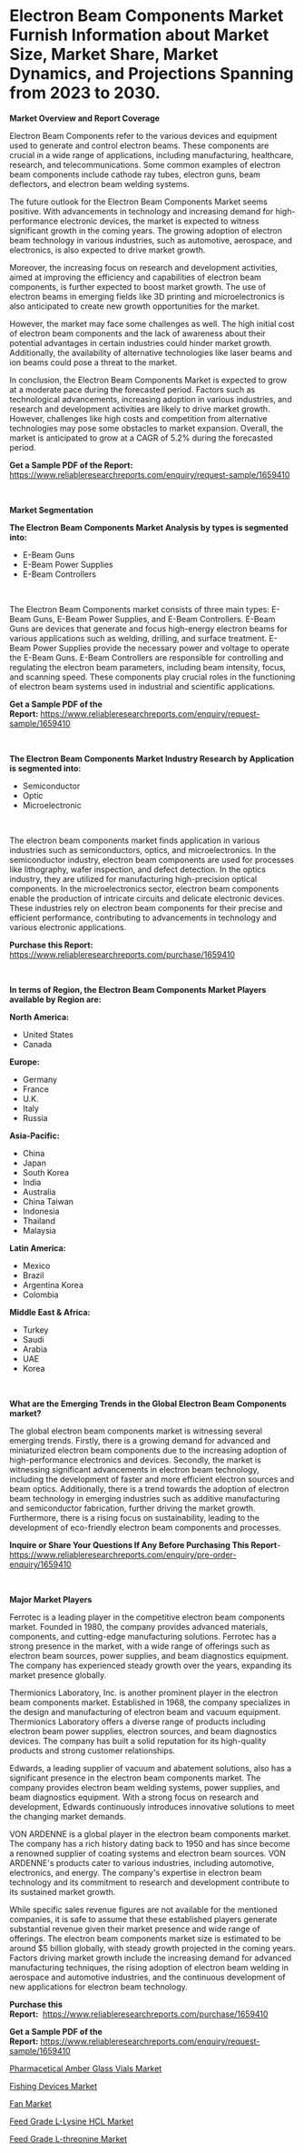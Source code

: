 <p><h1>Electron Beam Components Market Furnish Information about Market Size, Market Share, Market Dynamics, and Projections Spanning from 2023 to 2030.</h1></p><p><strong>Market Overview and Report Coverage</strong></p>
<p><p>Electron Beam Components refer to the various devices and equipment used to generate and control electron beams. These components are crucial in a wide range of applications, including manufacturing, healthcare, research, and telecommunications. Some common examples of electron beam components include cathode ray tubes, electron guns, beam deflectors, and electron beam welding systems.</p><p>The future outlook for the Electron Beam Components Market seems positive. With advancements in technology and increasing demand for high-performance electronic devices, the market is expected to witness significant growth in the coming years. The growing adoption of electron beam technology in various industries, such as automotive, aerospace, and electronics, is also expected to drive market growth.</p><p>Moreover, the increasing focus on research and development activities, aimed at improving the efficiency and capabilities of electron beam components, is further expected to boost market growth. The use of electron beams in emerging fields like 3D printing and microelectronics is also anticipated to create new growth opportunities for the market.</p><p>However, the market may face some challenges as well. The high initial cost of electron beam components and the lack of awareness about their potential advantages in certain industries could hinder market growth. Additionally, the availability of alternative technologies like laser beams and ion beams could pose a threat to the market.</p><p>In conclusion, the Electron Beam Components Market is expected to grow at a moderate pace during the forecasted period. Factors such as technological advancements, increasing adoption in various industries, and research and development activities are likely to drive market growth. However, challenges like high costs and competition from alternative technologies may pose some obstacles to market expansion. Overall, the market is anticipated to grow at a CAGR of 5.2% during the forecasted period.</p></p>
<p><strong>Get a Sample PDF of the Report:</strong> <a href="https://www.reliableresearchreports.com/enquiry/request-sample/1659410">https://www.reliableresearchreports.com/enquiry/request-sample/1659410</a></p>
<p>&nbsp;</p>
<p><strong>Market Segmentation</strong></p>
<p><strong>The Electron Beam Components Market Analysis by types is segmented into:</strong></p>
<p><ul><li>E-Beam Guns</li><li>E-Beam Power Supplies</li><li>E-Beam Controllers</li></ul></p>
<p>&nbsp;</p>
<p><p>The Electron Beam Components market consists of three main types: E-Beam Guns, E-Beam Power Supplies, and E-Beam Controllers. E-Beam Guns are devices that generate and focus high-energy electron beams for various applications such as welding, drilling, and surface treatment. E-Beam Power Supplies provide the necessary power and voltage to operate the E-Beam Guns. E-Beam Controllers are responsible for controlling and regulating the electron beam parameters, including beam intensity, focus, and scanning speed. These components play crucial roles in the functioning of electron beam systems used in industrial and scientific applications.</p></p>
<p><strong>Get a Sample PDF of the Report:</strong>&nbsp;<a href="https://www.reliableresearchreports.com/enquiry/request-sample/1659410">https://www.reliableresearchreports.com/enquiry/request-sample/1659410</a></p>
<p>&nbsp;</p>
<p><strong>The Electron Beam Components Market Industry Research by Application is segmented into:</strong></p>
<p><ul><li>Semiconductor</li><li>Optic</li><li>Microelectronic</li></ul></p>
<p>&nbsp;</p>
<p><p>The electron beam components market finds application in various industries such as semiconductors, optics, and microelectronics. In the semiconductor industry, electron beam components are used for processes like lithography, wafer inspection, and defect detection. In the optics industry, they are utilized for manufacturing high-precision optical components. In the microelectronics sector, electron beam components enable the production of intricate circuits and delicate electronic devices. These industries rely on electron beam components for their precise and efficient performance, contributing to advancements in technology and various electronic applications.</p></p>
<p><strong>Purchase this Report:</strong>&nbsp; <a href="https://www.reliableresearchreports.com/purchase/1659410">https://www.reliableresearchreports.com/purchase/1659410</a></p>
<p>&nbsp;</p>
<p><strong>In terms of Region, the Electron Beam Components Market Players available by Region are:</strong></p>
<p>
    <p> <strong> North America: </strong>
        <ul>
            <li>United States</li>
            <li>Canada</li>
        </ul>
        </p> 
    <p> <strong> Europe: </strong>
        <ul>
            <li>Germany</li>
            <li>France</li>
            <li>U.K.</li>
            <li>Italy</li>
            <li>Russia</li>
        </ul>
        </p> 
    <p> <strong> Asia-Pacific: </strong>
        <ul>
            <li>China</li>
            <li>Japan</li>
            <li>South Korea</li>
            <li>India</li>
            <li>Australia</li>
            <li>China Taiwan</li>
            <li>Indonesia</li>
            <li>Thailand</li>
            <li>Malaysia</li>
        </ul>
        </p> 
    <p> <strong> Latin America: </strong>
        <ul>
            <li>Mexico</li>
            <li>Brazil</li>
            <li>Argentina Korea</li>
            <li>Colombia</li>
        </ul>
        </p> 
    <p> <strong> Middle East & Africa: </strong>
        <ul>
            <li>Turkey</li>
            <li>Saudi</li>
            <li>Arabia</li>
            <li>UAE</li>
            <li>Korea</li>
        </ul>
    </p>
    </p>
<p>&nbsp;</p>
<p><strong>What are the Emerging Trends in the Global Electron Beam Components market?</strong></p>
<p><p>The global electron beam components market is witnessing several emerging trends. Firstly, there is a growing demand for advanced and miniaturized electron beam components due to the increasing adoption of high-performance electronics and devices. Secondly, the market is witnessing significant advancements in electron beam technology, including the development of faster and more efficient electron sources and beam optics. Additionally, there is a trend towards the adoption of electron beam technology in emerging industries such as additive manufacturing and semiconductor fabrication, further driving the market growth. Furthermore, there is a rising focus on sustainability, leading to the development of eco-friendly electron beam components and processes.</p></p>
<p><strong>Inquire or Share Your Questions If Any Before Purchasing This Report</strong>- <a href="https://www.reliableresearchreports.com/enquiry/pre-order-enquiry/1659410">https://www.reliableresearchreports.com/enquiry/pre-order-enquiry/1659410</a></p>
<p>&nbsp;</p>
<p><strong>Major Market Players</strong></p>
<p><p>Ferrotec is a leading player in the competitive electron beam components market. Founded in 1980, the company provides advanced materials, components, and cutting-edge manufacturing solutions. Ferrotec has a strong presence in the market, with a wide range of offerings such as electron beam sources, power supplies, and beam diagnostics equipment. The company has experienced steady growth over the years, expanding its market presence globally.</p><p>Thermionics Laboratory, Inc. is another prominent player in the electron beam components market. Established in 1968, the company specializes in the design and manufacturing of electron beam and vacuum equipment. Thermionics Laboratory offers a diverse range of products including electron beam power supplies, electron sources, and beam diagnostics devices. The company has built a solid reputation for its high-quality products and strong customer relationships.</p><p>Edwards, a leading supplier of vacuum and abatement solutions, also has a significant presence in the electron beam components market. The company provides electron beam welding systems, power supplies, and beam diagnostics equipment. With a strong focus on research and development, Edwards continuously introduces innovative solutions to meet the changing market demands.</p><p>VON ARDENNE is a global player in the electron beam components market. The company has a rich history dating back to 1950 and has since become a renowned supplier of coating systems and electron beam sources. VON ARDENNE's products cater to various industries, including automotive, electronics, and energy. The company's expertise in electron beam technology and its commitment to research and development contribute to its sustained market growth.</p><p>While specific sales revenue figures are not available for the mentioned companies, it is safe to assume that these established players generate substantial revenue given their market presence and wide range of offerings. The electron beam components market size is estimated to be around $5 billion globally, with steady growth projected in the coming years. Factors driving market growth include the increasing demand for advanced manufacturing techniques, the rising adoption of electron beam welding in aerospace and automotive industries, and the continuous development of new applications for electron beam technology.</p></p>
<p><strong>Purchase this Report:</strong>&nbsp;&nbsp;<a href="https://www.reliableresearchreports.com/purchase/1659410">https://www.reliableresearchreports.com/purchase/1659410</a></p>
<p></p>
<p><strong>Get a Sample PDF of the Report:</strong>&nbsp;<a href="https://www.reliableresearchreports.com/enquiry/request-sample/1659410">https://www.reliableresearchreports.com/enquiry/request-sample/1659410</a></p>
<p><p><a href="https://www.linkedin.com/pulse/pharmacetical-amber-glass-vials-market-challenges-opportunities/">Pharmacetical Amber Glass Vials Market</a></p><p><a href="https://medium.com/@adityalohrp23/fishing-devices-market-size-growth-forecast-2023-2030-3bca784597bc">Fishing Devices Market</a></p><p><a href="https://medium.com/@mahimohanrp23/fan-market-size-growth-forecast-2023-2030-f82d7327b09a">Fan Market</a></p><p><a href="https://www.linkedin.com/pulse/feed-grade-l-lysine-hcl-market-size-growth-forecast-from/">Feed Grade L-Lysine HCL Market</a></p><p><a href="https://www.linkedin.com/pulse/feed-grade-l-threonine-market-size-growth-forecast-from/">Feed Grade L-threonine Market</a></p></p>
